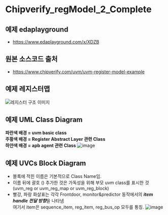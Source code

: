 # Chipverify_regModel_2_Complete


## 예제 edaplayground
* https://www.edaplayground.com/x/XDZB

## 원본 소스코드 출처
* https://www.chipverify.com/uvm/uvm-register-model-example

## 예제 레지스터맵
<img src="https://www.chipverify.com/images/uvm/design.png" alt="레지스터 구조 이미지" />

## 예제 UML Class Diagram

**파란색 배경 = uvm basic class**\
**주황색 배경 = Register Abstract Layer 관련 Class**\
**하얀색 배경 = apb agent 관련 Class**
![image](https://user-images.githubusercontent.com/12408453/150986090-d6cb7513-77fd-4297-901f-844331a6ae03.png)


## 예제 UVCs Block Diagram
* 블록에 적힌 이름은 기본적으로 Class Name임.
* 이름 뒤에 괄호 () 추가한 것은 가독성을 위해 부모 uvm class를 표시한 것\
  (uvm_reg or uvm_reg_map or uvm_reg_block)
* 빨강, 파랑 화살표는 각각 Frontdoor, monitor&predictor 동작에서의 ***item handle 전달 방향***을 나타냄\
  여기서 item은 sequence_item, reg_item, reg_bus_op 모두를 통칭.
![image](https://user-images.githubusercontent.com/12408453/154830114-d381b0c7-87da-4918-86dd-d413e77f6894.png)
